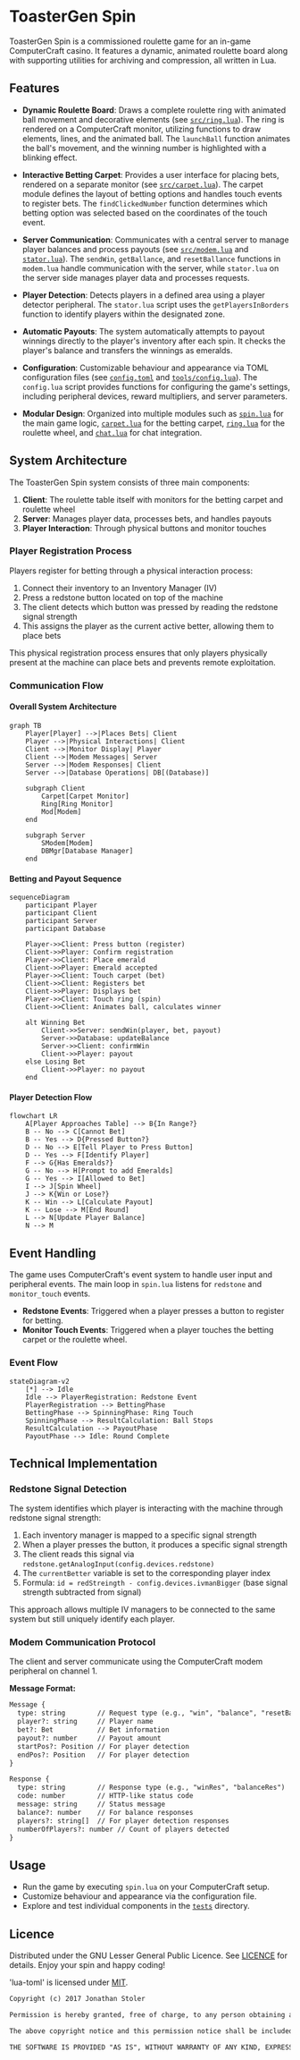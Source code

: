 # ToasterGen Spin

ToasterGen Spin is a commissioned roulette game for an in-game ComputerCraft casino. It features a dynamic, animated roulette board along with supporting utilities for archiving and compression, all written in Lua.

## Features

- **Dynamic Roulette Board**:
  Draws a complete roulette ring with animated ball movement and decorative elements (see [`src/ring.lua`](src/ring.lua)). The ring is rendered on a ComputerCraft monitor, utilizing functions to draw elements, lines, and the animated ball. The `launchBall` function animates the ball's movement, and the winning number is highlighted with a blinking effect.

- **Interactive Betting Carpet**:
  Provides a user interface for placing bets, rendered on a separate monitor (see [`src/carpet.lua`](src/carpet.lua)). The carpet module defines the layout of betting options and handles touch events to register bets. The `findClickedNumber` function determines which betting option was selected based on the coordinates of the touch event.

- **Server Communication**:
  Communicates with a central server to manage player balances and process payouts (see [`src/modem.lua`](src/modem.lua) and [`stator.lua`](stator.lua)). The `sendWin`, `getBallance`, and `resetBallance` functions in `modem.lua` handle communication with the server, while `stator.lua` on the server side manages player data and processes requests.

- **Player Detection**:
  Detects players in a defined area using a player detector peripheral. The `stator.lua` script uses the `getPlayersInBorders` function to identify players within the designated zone.

- **Automatic Payouts**:
  The system automatically attempts to payout winnings directly to the player's inventory after each spin. It checks the player's balance and transfers the winnings as emeralds.

- **Configuration**:
  Customizable behaviour and appearance via TOML configuration files (see [`config.toml`](config.toml) and [`tools/config.lua`](tools/config.lua)). The `config.lua` script provides functions for configuring the game's settings, including peripheral devices, reward multipliers, and server parameters.

- **Modular Design**:
  Organized into multiple modules such as [`spin.lua`](spin.lua) for the main game logic, [`carpet.lua`](src/carpet.lua) for the betting carpet, [`ring.lua`](src/ring.lua) for the roulette wheel, and [`chat.lua`](src/chat.lua) for chat integration.

## System Architecture

The ToasterGen Spin system consists of three main components:

1. **Client**: The roulette table itself with monitors for the betting carpet and roulette wheel
2. **Server**: Manages player data, processes bets, and handles payouts
3. **Player Interaction**: Through physical buttons and monitor touches

### Player Registration Process

Players register for betting through a physical interaction process:

1. Connect their inventory to an Inventory Manager (IV)
2. Press a redstone button located on top of the machine
3. The client detects which button was pressed by reading the redstone signal strength
4. This assigns the player as the current active better, allowing them to place bets

This physical registration process ensures that only players physically present at the machine can place bets and prevents remote exploitation.

### Communication Flow

#### Overall System Architecture

```mermaid
graph TB
    Player[Player] -->|Places Bets| Client
    Player -->|Physical Interactions| Client
    Client -->|Monitor Display| Player
    Client -->|Modem Messages| Server
    Server -->|Modem Responses| Client
    Server -->|Database Operations| DB[(Database)]

    subgraph Client
        Carpet[Carpet Monitor]
        Ring[Ring Monitor]
        Mod[Modem]
    end

    subgraph Server
        SModem[Modem]
        DBMgr[Database Manager]
    end
```

#### Betting and Payout Sequence

```mermaid
sequenceDiagram
    participant Player
    participant Client
    participant Server
    participant Database

    Player->>Client: Press button (register)
    Client->>Player: Confirm registration
    Player->>Client: Place emerald
    Client->>Player: Emerald accepted
    Player->>Client: Touch carpet (bet)
    Client->>Client: Registers bet
    Client->>Player: Displays bet
    Player->>Client: Touch ring (spin)
    Client->>Client: Animates ball, calculates winner

    alt Winning Bet
        Client->>Server: sendWin(player, bet, payout)
        Server->>Database: updateBalance
        Server->>Client: confirmWin
        Client->>Player: payout
    else Losing Bet
        Client->>Player: no payout
    end
```

#### Player Detection Flow

```mermaid
flowchart LR
    A[Player Approaches Table] --> B{In Range?}
    B -- No --> C[Cannot Bet]
    B -- Yes --> D{Pressed Button?}
    D -- No --> E[Tell Player to Press Button]
    D -- Yes --> F[Identify Player]
    F --> G{Has Emeralds?}
    G -- No --> H[Prompt to add Emeralds]
    G -- Yes --> I[Allowed to Bet]
    I --> J[Spin Wheel]
    J --> K{Win or Lose?}
    K -- Win --> L[Calculate Payout]
    K -- Lose --> M[End Round]
    L --> N[Update Player Balance]
    N --> M
```

## Event Handling

The game uses ComputerCraft's event system to handle user input and peripheral events. The main loop in `spin.lua` listens for `redstone` and `monitor_touch` events.

- **Redstone Events**: Triggered when a player presses a button to register for betting.
- **Monitor Touch Events**: Triggered when a player touches the betting carpet or the roulette wheel.

### Event Flow

```mermaid
stateDiagram-v2
    [*] --> Idle
    Idle --> PlayerRegistration: Redstone Event
    PlayerRegistration --> BettingPhase
    BettingPhase --> SpinningPhase: Ring Touch
    SpinningPhase --> ResultCalculation: Ball Stops
    ResultCalculation --> PayoutPhase
    PayoutPhase --> Idle: Round Complete
```

## Technical Implementation

### Redstone Signal Detection

The system identifies which player is interacting with the machine through redstone signal strength:

1. Each inventory manager is mapped to a specific signal strength
2. When a player presses the button, it produces a specific signal strength
3. The client reads this signal via `redstone.getAnalogInput(config.devices.redstone)`
4. The `currentBetter` variable is set to the corresponding player index
5. Formula: `id = redStreingth - config.devices.ivmanBigger` (base signal strength subtracted from signal)

This approach allows multiple IV managers to be connected to the same system but still uniquely identify each player.

### Modem Communication Protocol

The client and server communicate using the ComputerCraft modem peripheral on channel 1.

**Message Format:**

```txt
Message {
  type: string        // Request type (e.g., "win", "balance", "resetBalance")
  player?: string     // Player name
  bet?: Bet           // Bet information
  payout?: number     // Payout amount
  startPos?: Position // For player detection
  endPos?: Position   // For player detection
}

Response {
  type: string        // Response type (e.g., "winRes", "balanceRes")
  code: number        // HTTP-like status code
  message: string     // Status message
  balance?: number    // For balance responses
  players?: string[]  // For player detection responses
  numberOfPlayers?: number // Count of players detected
}
```

## Usage

- Run the game by executing `spin.lua` on your ComputerCraft setup.
- Customize behaviour and appearance via the configuration file.
- Explore and test individual components in the [`tests`](tests/) directory.

## Licence

Distributed under the GNU Lesser General Public Licence. See [LICENCE](LICENCE) for details.
Enjoy your spin and happy coding!

'lua-toml' is licensed under [MIT](https://opensource.org/licenses/MIT).

```txt
Copyright (c) 2017 Jonathan Stoler

Permission is hereby granted, free of charge, to any person obtaining a copy of this software and associated documentation files (the "Software"), to deal in the Software without restriction, including without limitation the rights to use, copy, modify, merge, publish, distribute, sublicense, and/or sell copies of the Software, and to permit persons to whom the Software is furnished to do so, subject to the following conditions:

The above copyright notice and this permission notice shall be included in all copies or substantial portions of the Software.

THE SOFTWARE IS PROVIDED "AS IS", WITHOUT WARRANTY OF ANY KIND, EXPRESS OR IMPLIED, INCLUDING BUT NOT LIMITED TO THE WARRANTIES OF MERCHANTABILITY, FITNESS FOR A PARTICULAR PURPOSE AND NONINFRINGEMENT. IN NO EVENT SHALL THE AUTHORS OR COPYRIGHT HOLDERS BE LIABLE FOR ANY CLAIM, DAMAGES OR OTHER LIABILITY, WHETHER IN AN ACTION OF CONTRACT, TORT OR OTHERWISE, ARISING FROM, OUT OF OR IN CONNECTION WITH THE SOFTWARE OR THE USE OR OTHER DEALINGS IN THE SOFTWARE.
```
